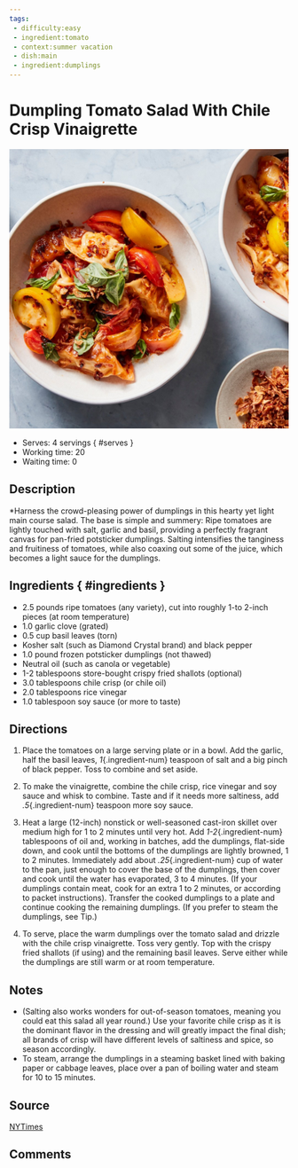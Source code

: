 ```yaml
---
tags:
 - difficulty:easy
 - ingredient:tomato
 - context:summer vacation
 - dish:main
 - ingredient:dumplings
---
```


# Dumpling Tomato Salad With Chile Crisp Vinaigrette

![Recipe picture](../images/dumpling_tomato_salad-0.jpg)

- Serves: 4 servings
{ #serves }
- Working time: 20
- Waiting time: 0

## Description

*Harness the crowd-pleasing power of dumplings in this hearty yet light main course salad. The base is simple and summery: Ripe tomatoes are lightly touched with salt, garlic and basil, providing a perfectly fragrant canvas for pan-fried potsticker dumplings. Salting intensifies the tanginess and fruitiness of tomatoes, while also coaxing out some of the juice, which becomes a light sauce for the dumplings.

## Ingredients { #ingredients }

- 2.5 pounds ripe tomatoes (any variety), cut into roughly 1-to 2-inch pieces (at room temperature)
- 1.0 garlic clove (grated)
- 0.5 cup basil leaves (torn)
- Kosher salt (such as Diamond Crystal brand) and black pepper 
- 1.0 pound frozen potsticker dumplings (not thawed)
- Neutral oil (such as canola or vegetable)
- 1-2 tablespoons store-bought crispy fried shallots (optional)
- 3.0 tablespoons chile crisp (or chile oil)
- 2.0 tablespoons rice vinegar 
- 1.0 tablespoon soy sauce (or more to taste)

## Directions

1. Place the tomatoes on a large serving plate or in a bowl. Add the garlic, half the basil leaves, *1*{.ingredient-num} teaspoon of salt and a big pinch of black pepper. Toss to combine and set aside.

2. To make the vinaigrette, combine the chile crisp, rice vinegar and soy sauce and whisk to combine. Taste and if it needs more saltiness, add *.5*{.ingredient-num} teaspoon more soy sauce.

3. Heat a large (12-inch) nonstick or well-seasoned cast-iron skillet over medium high for 1 to 2 minutes until very hot. Add *1-2*{.ingredient-num} tablespoons of oil and, working in batches, add the dumplings, flat-side down, and cook until the bottoms of the dumplings are lightly browned, 1 to 2 minutes. Immediately add about *.25*{.ingredient-num} cup of water to the pan, just enough to cover the base of the dumplings, then cover and cook until the water has evaporated, 3 to 4 minutes. (If your dumplings contain meat, cook for an extra 1 to 2 minutes, or according to packet instructions). Transfer the cooked dumplings to a plate and continue cooking the remaining dumplings. (If you prefer to steam the dumplings, see Tip.)

4. To serve, place the warm dumplings over the tomato salad and drizzle with the chile crisp vinaigrette. Toss very gently. Top with the crispy fried shallots (if using) and the remaining basil leaves. Serve either while the dumplings are still warm or at room temperature.

## Notes

- (Salting also works wonders for out-of-season tomatoes, meaning you could eat this salad all year round.) Use your favorite chile crisp as it is the dominant flavor in the dressing and will greatly impact the final dish; all brands of crisp will have different levels of saltiness and spice, so season accordingly.
- To steam, arrange the dumplings in a steaming basket lined with baking paper or cabbage leaves, place over a pan of boiling water and steam for 10 to 15 minutes.

## Source

[NYTimes](https://cooking.nytimes.com/recipes/1024075-dumpling-tomato-salad-with-chile-crisp-vinaigrette)

## Comments
